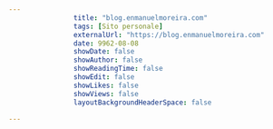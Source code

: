 ---
                title: "blog.enmanuelmoreira.com"
                tags: [Sito personale]
                externalUrl: "https://blog.enmanuelmoreira.com"
                date: 9962-08-08
                showDate: false
                showAuthor: false
                showReadingTime: false
                showEdit: false
                showLikes: false
                showViews: false
                layoutBackgroundHeaderSpace: false
                ---

